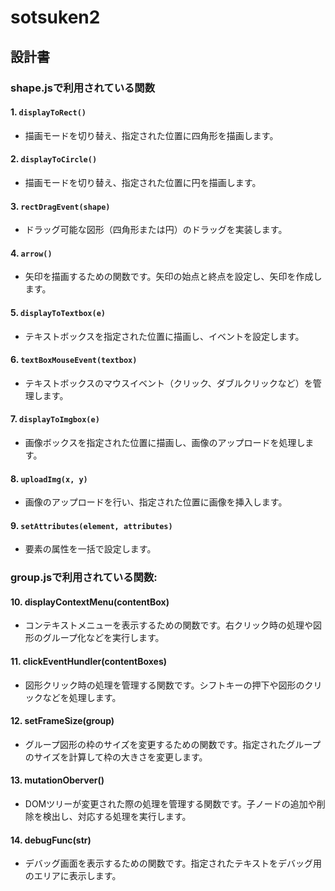 # sotsuken2
## 設計書

### shape.jsで利用されている関数

#### 1. `displayToRect()`
- 描画モードを切り替え、指定された位置に四角形を描画します。

#### 2. `displayToCircle()`
- 描画モードを切り替え、指定された位置に円を描画します。

#### 3. `rectDragEvent(shape)`
- ドラッグ可能な図形（四角形または円）のドラッグを実装します。

#### 4. `arrow()`
- 矢印を描画するための関数です。矢印の始点と終点を設定し、矢印を作成します。

#### 5. `displayToTextbox(e)`
- テキストボックスを指定された位置に描画し、イベントを設定します。

#### 6. `textBoxMouseEvent(textbox)`
- テキストボックスのマウスイベント（クリック、ダブルクリックなど）を管理します。

#### 7. `displayToImgbox(e)`
- 画像ボックスを指定された位置に描画し、画像のアップロードを処理します。

#### 8. `uploadImg(x, y)`
- 画像のアップロードを行い、指定された位置に画像を挿入します。

#### 9. `setAttributes(element, attributes)`
- 要素の属性を一括で設定します。


### group.jsで利用されている関数:
#### 10. displayContextMenu(contentBox)
- コンテキストメニューを表示するための関数です。右クリック時の処理や図形のグループ化などを実行します。
  
#### 11. clickEventHundler(contentBoxes)
- 図形クリック時の処理を管理する関数です。シフトキーの押下や図形のクリックなどを処理します。
  
#### 12. setFrameSize(group)
- グループ図形の枠のサイズを変更するための関数です。指定されたグループのサイズを計算して枠の大きさを変更します。
  
#### 13. mutationOberver()
- DOMツリーが変更された際の処理を管理する関数です。子ノードの追加や削除を検出し、対応する処理を実行します。
  
#### 14. debugFunc(str)
- デバッグ画面を表示するための関数です。指定されたテキストをデバッグ用のエリアに表示します。
